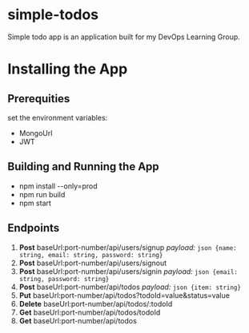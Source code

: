 # simple-todos
Simple todo app is an application built for my DevOps Learning Group.

# Installing the App

## Prerequities

set the environment variables:

- MongoUrl
- JWT

## Building and Running the App

- npm install --only=prod
- npm run build
- npm start


## Endpoints


1. **Post** baseUrl:port-number/api/users/signup  _payload:_ `json {name: string, email: string, password: string}`
1. **Post** baseUrl:port-number/api/users/signout
1. **Post** baseUrl:port-number/api/users/signin  _payload:_ `json {email: string, password: string}`
1. **Post** baseUrl:port-number/api/todos  _payload:_ `json {item: string}`
1. **Put** baseUrl:port-number/api/todos?todoId=value&status=value
1. **Delete** baseUrl:port-number/api/todos/:todoId
1. **Get** baseUrl:port-number/api/todos/todoId
1. **Get** baseUrl:port-number/api/todos

